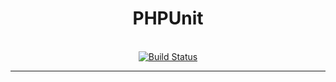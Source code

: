 <h1 align="center">PHPUnit</h1>

<br/>

<div align="center">
  <a href='https://circleci.com/gh/nicolaslechenic/phpunit/tree/master'>
    <img src='https://circleci.com/gh/nicolaslechenic/phpunit/tree/master.svg?style=svg' alt='Build Status'>
  </a>
</div>

---